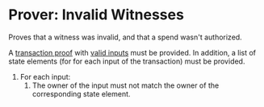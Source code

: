 Prover: Invalid Witnesses
===

Proves that a witness was invalid, and that a spend wasn't authorized.

A [transaction proof](./../1.%20Data%20Structures/Transactions.md) with [valid inputs](./../2.%20Verifiers/Inputs.md) must be provided. In addition, a list of state elements (for for each input of the transaction) must be provided.
1. For each input:
    1. The owner of the input must not match the owner of the corresponding state element.
